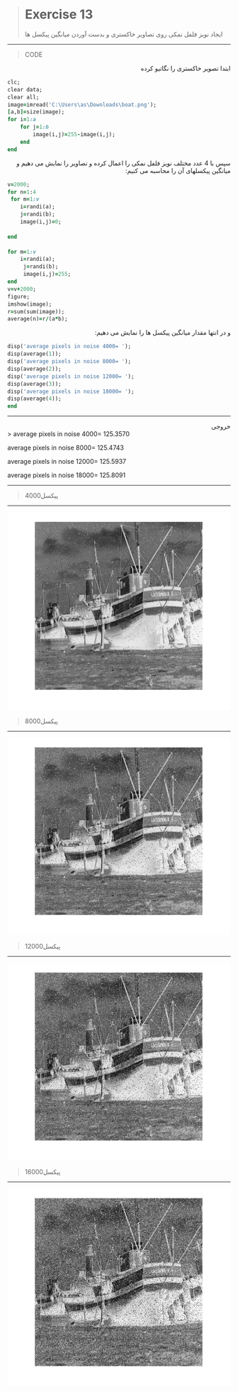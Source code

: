 
> # Exercise 13
> ایجاد نویز فلفل نمکی روی تصاویر خاکستری و بدست آوردن میانگین پیکسل ها
***
>CODE



 
 <div dir="rtl">
ابتدا تصویر خاکستری را نگاتیو کرده
 </div>

```ruby
clc;
clear data;
clear all;
image=imread('C:\Users\as\Downloads\boat.png');
[a,b]=size(image);
for i=1:a
    for j=1:b
        image(i,j)=255-image(i,j);
    end 
end
```

 <div dir="rtl">
سپس با 4 عدد مختلف نویز فلفل نمکی را اعمال کرده و تصاویر را نمایش می دهیم و میانگین پیکسلهای آن را محاسبه می کنیم:
 </div>

```ruby
v=2000;
for n=1:4
 for m=1:v
    i=randi(a);
    j=randi(b);
    image(i,j)=0;

end

for m=1:v
    i=randi(a);
     j=randi(b);
     image(i,j)=255;
end
v=v+2000;
figure;
imshow(image);
r=sum(sum(image));
average(n)=r/(a*b);
```
 <div dir="rtl">
و در انتها مقدار میانگین پیکسل ها را نمایش می دهیم:
 </div>

```ruby
disp('average pixels in noise 4000= ');
disp(average(1));
disp('average pixels in noise 8000= ');
disp(average(2));
disp('average pixels in noise 12000= ');
disp(average(3));
disp('average pixels in noise 18000= ');
disp(average(4));
end
```
***

 <div dir="rtl">
 خروجی
  </div>
> average pixels in noise 4000= 
  125.3570

average pixels in noise 8000= 
  125.4743

average pixels in noise 12000= 
  125.5937

average pixels in noise 18000= 
  125.8091
>
***
> 4000پیکسل
***
![alt text](https://github.com/semnan-university-ai/image-processing-class/blob/main/excersiecs/afsaneh427726/13/4000.jpg)

> 8000پیکسل 
***
![alt text](https://github.com/semnan-university-ai/image-processing-class/blob/main/excersiecs/afsaneh427726/13/8000.jpg)

> 12000پیکسل
***
![alt text](https://github.com/semnan-university-ai/image-processing-class/blob/main/excersiecs/afsaneh427726/13/12000.jpg)

> 16000پیکسل
***
![alt text](https://github.com/semnan-university-ai/image-processing-class/blob/main/excersiecs/afsaneh427726/13/16000.jpg)


